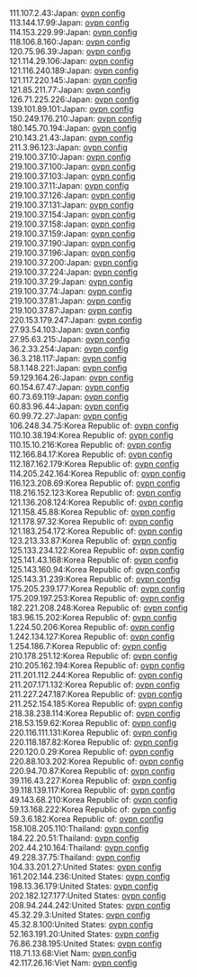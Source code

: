 111.107.2.43:Japan: [ovpn config](vpn/111_107_2_43.ovpn)  
113.144.17.99:Japan: [ovpn config](vpn/113_144_17_99.ovpn)  
114.153.229.99:Japan: [ovpn config](vpn/114_153_229_99.ovpn)  
118.106.8.160:Japan: [ovpn config](vpn/118_106_8_160.ovpn)  
120.75.96.39:Japan: [ovpn config](vpn/120_75_96_39.ovpn)  
121.114.29.106:Japan: [ovpn config](vpn/121_114_29_106.ovpn)  
121.116.240.189:Japan: [ovpn config](vpn/121_116_240_189.ovpn)  
121.117.220.145:Japan: [ovpn config](vpn/121_117_220_145.ovpn)  
121.85.211.77:Japan: [ovpn config](vpn/121_85_211_77.ovpn)  
126.71.225.226:Japan: [ovpn config](vpn/126_71_225_226.ovpn)  
139.101.89.101:Japan: [ovpn config](vpn/139_101_89_101.ovpn)  
150.249.176.210:Japan: [ovpn config](vpn/150_249_176_210.ovpn)  
180.145.70.194:Japan: [ovpn config](vpn/180_145_70_194.ovpn)  
210.143.21.43:Japan: [ovpn config](vpn/210_143_21_43.ovpn)  
211.3.96.123:Japan: [ovpn config](vpn/211_3_96_123.ovpn)  
219.100.37.10:Japan: [ovpn config](vpn/219_100_37_10.ovpn)  
219.100.37.100:Japan: [ovpn config](vpn/219_100_37_100.ovpn)  
219.100.37.103:Japan: [ovpn config](vpn/219_100_37_103.ovpn)  
219.100.37.11:Japan: [ovpn config](vpn/219_100_37_11.ovpn)  
219.100.37.126:Japan: [ovpn config](vpn/219_100_37_126.ovpn)  
219.100.37.131:Japan: [ovpn config](vpn/219_100_37_131.ovpn)  
219.100.37.154:Japan: [ovpn config](vpn/219_100_37_154.ovpn)  
219.100.37.158:Japan: [ovpn config](vpn/219_100_37_158.ovpn)  
219.100.37.159:Japan: [ovpn config](vpn/219_100_37_159.ovpn)  
219.100.37.190:Japan: [ovpn config](vpn/219_100_37_190.ovpn)  
219.100.37.196:Japan: [ovpn config](vpn/219_100_37_196.ovpn)  
219.100.37.200:Japan: [ovpn config](vpn/219_100_37_200.ovpn)  
219.100.37.224:Japan: [ovpn config](vpn/219_100_37_224.ovpn)  
219.100.37.29:Japan: [ovpn config](vpn/219_100_37_29.ovpn)  
219.100.37.74:Japan: [ovpn config](vpn/219_100_37_74.ovpn)  
219.100.37.81:Japan: [ovpn config](vpn/219_100_37_81.ovpn)  
219.100.37.87:Japan: [ovpn config](vpn/219_100_37_87.ovpn)  
220.153.179.247:Japan: [ovpn config](vpn/220_153_179_247.ovpn)  
27.93.54.103:Japan: [ovpn config](vpn/27_93_54_103.ovpn)  
27.95.63.215:Japan: [ovpn config](vpn/27_95_63_215.ovpn)  
36.2.33.254:Japan: [ovpn config](vpn/36_2_33_254.ovpn)  
36.3.218.117:Japan: [ovpn config](vpn/36_3_218_117.ovpn)  
58.1.148.221:Japan: [ovpn config](vpn/58_1_148_221.ovpn)  
59.129.164.26:Japan: [ovpn config](vpn/59_129_164_26.ovpn)  
60.154.67.47:Japan: [ovpn config](vpn/60_154_67_47.ovpn)  
60.73.69.119:Japan: [ovpn config](vpn/60_73_69_119.ovpn)  
60.83.96.44:Japan: [ovpn config](vpn/60_83_96_44.ovpn)  
60.99.72.27:Japan: [ovpn config](vpn/60_99_72_27.ovpn)  
106.248.34.75:Korea Republic of: [ovpn config](vpn/106_248_34_75.ovpn)  
110.10.38.194:Korea Republic of: [ovpn config](vpn/110_10_38_194.ovpn)  
110.15.10.216:Korea Republic of: [ovpn config](vpn/110_15_10_216.ovpn)  
112.166.84.17:Korea Republic of: [ovpn config](vpn/112_166_84_17.ovpn)  
112.187.162.179:Korea Republic of: [ovpn config](vpn/112_187_162_179.ovpn)  
114.205.242.164:Korea Republic of: [ovpn config](vpn/114_205_242_164.ovpn)  
116.123.208.69:Korea Republic of: [ovpn config](vpn/116_123_208_69.ovpn)  
118.216.152.123:Korea Republic of: [ovpn config](vpn/118_216_152_123.ovpn)  
121.136.208.124:Korea Republic of: [ovpn config](vpn/121_136_208_124.ovpn)  
121.158.45.88:Korea Republic of: [ovpn config](vpn/121_158_45_88.ovpn)  
121.178.97.32:Korea Republic of: [ovpn config](vpn/121_178_97_32.ovpn)  
121.183.254.172:Korea Republic of: [ovpn config](vpn/121_183_254_172.ovpn)  
123.213.33.87:Korea Republic of: [ovpn config](vpn/123_213_33_87.ovpn)  
125.133.234.122:Korea Republic of: [ovpn config](vpn/125_133_234_122.ovpn)  
125.141.43.168:Korea Republic of: [ovpn config](vpn/125_141_43_168.ovpn)  
125.143.160.94:Korea Republic of: [ovpn config](vpn/125_143_160_94.ovpn)  
125.143.31.239:Korea Republic of: [ovpn config](vpn/125_143_31_239.ovpn)  
175.205.239.177:Korea Republic of: [ovpn config](vpn/175_205_239_177.ovpn)  
175.209.197.253:Korea Republic of: [ovpn config](vpn/175_209_197_253.ovpn)  
182.221.208.248:Korea Republic of: [ovpn config](vpn/182_221_208_248.ovpn)  
183.96.15.202:Korea Republic of: [ovpn config](vpn/183_96_15_202.ovpn)  
1.224.50.206:Korea Republic of: [ovpn config](vpn/1_224_50_206.ovpn)  
1.242.134.127:Korea Republic of: [ovpn config](vpn/1_242_134_127.ovpn)  
1.254.186.7:Korea Republic of: [ovpn config](vpn/1_254_186_7.ovpn)  
210.178.251.12:Korea Republic of: [ovpn config](vpn/210_178_251_12.ovpn)  
210.205.162.194:Korea Republic of: [ovpn config](vpn/210_205_162_194.ovpn)  
211.201.112.244:Korea Republic of: [ovpn config](vpn/211_201_112_244.ovpn)  
211.207.171.132:Korea Republic of: [ovpn config](vpn/211_207_171_132.ovpn)  
211.227.247.187:Korea Republic of: [ovpn config](vpn/211_227_247_187.ovpn)  
211.252.154.185:Korea Republic of: [ovpn config](vpn/211_252_154_185.ovpn)  
218.38.238.114:Korea Republic of: [ovpn config](vpn/218_38_238_114.ovpn)  
218.53.159.62:Korea Republic of: [ovpn config](vpn/218_53_159_62.ovpn)  
220.116.111.131:Korea Republic of: [ovpn config](vpn/220_116_111_131.ovpn)  
220.118.187.82:Korea Republic of: [ovpn config](vpn/220_118_187_82.ovpn)  
220.120.0.29:Korea Republic of: [ovpn config](vpn/220_120_0_29.ovpn)  
220.88.103.202:Korea Republic of: [ovpn config](vpn/220_88_103_202.ovpn)  
220.94.70.87:Korea Republic of: [ovpn config](vpn/220_94_70_87.ovpn)  
39.116.43.227:Korea Republic of: [ovpn config](vpn/39_116_43_227.ovpn)  
39.118.139.117:Korea Republic of: [ovpn config](vpn/39_118_139_117.ovpn)  
49.143.68.210:Korea Republic of: [ovpn config](vpn/49_143_68_210.ovpn)  
59.13.168.222:Korea Republic of: [ovpn config](vpn/59_13_168_222.ovpn)  
59.3.6.182:Korea Republic of: [ovpn config](vpn/59_3_6_182.ovpn)  
158.108.205.110:Thailand: [ovpn config](vpn/158_108_205_110.ovpn)  
184.22.20.51:Thailand: [ovpn config](vpn/184_22_20_51.ovpn)  
202.44.210.164:Thailand: [ovpn config](vpn/202_44_210_164.ovpn)  
49.228.37.75:Thailand: [ovpn config](vpn/49_228_37_75.ovpn)  
104.33.201.27:United States: [ovpn config](vpn/104_33_201_27.ovpn)  
161.202.144.236:United States: [ovpn config](vpn/161_202_144_236.ovpn)  
198.13.36.179:United States: [ovpn config](vpn/198_13_36_179.ovpn)  
202.182.127.177:United States: [ovpn config](vpn/202_182_127_177.ovpn)  
208.94.244.242:United States: [ovpn config](vpn/208_94_244_242.ovpn)  
45.32.29.3:United States: [ovpn config](vpn/45_32_29_3.ovpn)  
45.32.8.100:United States: [ovpn config](vpn/45_32_8_100.ovpn)  
52.163.191.20:United States: [ovpn config](vpn/52_163_191_20.ovpn)  
76.86.238.195:United States: [ovpn config](vpn/76_86_238_195.ovpn)  
118.71.13.68:Viet Nam: [ovpn config](vpn/118_71_13_68.ovpn)  
42.117.26.16:Viet Nam: [ovpn config](vpn/42_117_26_16.ovpn)  
